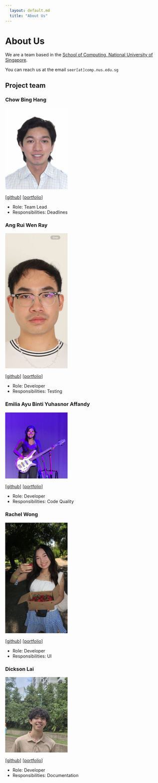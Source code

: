 ```yaml
---
  layout: default.md
  title: "About Us"
---
```


# About Us

We are a team based in the [School of Computing, National University of Singapore](http://www.comp.nus.edu.sg).

You can reach us at the email `seer[at]comp.nus.edu.sg`

## Project team

### Chow Bing Hang

<img src="images/binghangc.png" width="200px">

[[github](https://github.com/binghangc)]
[[portfolio](team/johndoe.md)]

* Role: Team Lead
* Responsibilities: Deadlines

### Ang Rui Wen Ray

<img src="images/ruileirei.png" width="200px">

[[github](https://github.com/Ruileirei)] [[portfolio](team/johndoe.md)]

* Role: Developer
* Responsibilities: Testing

### Emilia Ayu Binti Yuhasnor Affandy

<img src="images/promist-moon.png" width="200px">

[[github](http://github.com/Promist-Moon)]
[[portfolio](team/promist-moon.md)]

* Role: Developer
* Responsibilities: Code Quality


### Rachel Wong

<img src="images/cleo7799.png" width="200px">

[[github](http://github.com/cleo7799)]
[[portfolio](team/cleo7799.md)]

* Role: Developer
* Responsibilities: UI






### Dickson Lai

<img src="images/dicksonlai29.png" width="200px">

[[github](http://github.com/Dicksonlai29)]
[[portfolio](team/johndoe.md)]

* Role: Developer
* Responsibilities: Documentation

